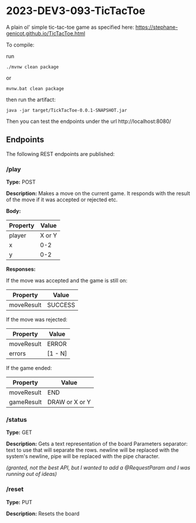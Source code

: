 # 2023-DEV3-093-TicTacToe

A plain ol' simple tic-tac-toe game as specified here: https://stephane-genicot.github.io/TicTacToe.html

To compile:

run
```shell
./mvnw clean package
```
or

```shell
mvnw.bat clean package
```

then run the artifact:

```shell
java -jar target/TickTacToe-0.0.1-SNAPSHOT.jar
```

Then you can test the endpoints under the url http://localhost:8080/

## Endpoints
The following REST endpoints are published:

### /play
**Type:** POST

**Description:** Makes a move on the current game. It responds with the result of the move if it was accepted or rejected etc.

**Body:**

| Property | Value  |
|----------|--------|
| player   | X or Y |
| x        | 0-2    |
| y        | 0-2    |

**Responses:**

If the move was accepted and the game is still on:

| Property   | Value   |
|------------|---------|
| moveResult | SUCCESS |

If the move was rejected:

| Property   | Value   |
|------------|---------|
| moveResult | ERROR   |
| errors     | [1 - N] |

If the game ended:

| Property   | Value          |
|------------|----------------|
| moveResult | END            |
| gameResult | DRAW or X or Y |

### /status
**Type:** GET

**Description:** Gets a text representation of the board
Parameters
separator: text to use that will separate the rows. newline will be replaced with the system's newline, pipe will be replaced with the pipe character.

_(granted, not the best API, but I wanted to add a @RequestParam and I was running out of ideas)_

### /reset
**Type:** PUT

**Description:** Resets the board
